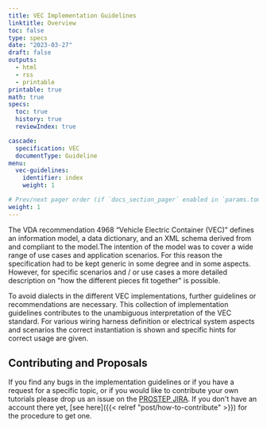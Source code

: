 ```yaml
---
title: VEC Implementation Guidelines
linktitle: Overview
toc: false
type: specs
date: "2023-03-27"
draft: false
outputs:
  - html
  - rss
  - printable
printable: true
math: true
specs:
  toc: true
  history: true
  reviewIndex: true

cascade:
  specification: VEC
  documentType: Guideline
menu:
  vec-guidelines:
    identifier: index
    weight: 1

# Prev/next pager order (if `docs_section_pager` enabled in `params.toml`)
weight: 1
---
```


The VDA recommendation 4968 “Vehicle Electric Container (VEC)” defines an information model, a data dictionary, and an XML schema derived from and compliant to the model.The intention of the model was to cover a wide range of use cases and application scenarios. For this reason the specification had to be kept generic in some degree and in some aspects. However, for specific scenarios and / or use cases a more detailed description on "how the different pieces fit together" is possible.

<!--more-->

To avoid dialects in the different VEC implementations, further guidelines or recommendations are necessary. This collection of implementation guidelines contributes to the unambiguous interpretation of the VEC standard. For various wiring harness definition or electrical system aspects and scenarios the correct instantiation is shown and specific hints for correct usage are given.

## Contributing and Proposals

If you find any bugs in the implementation guidelines or if you have a request for a specific topic, or if you would like to contribute your own tutorials please drop us an issue on the [PROSTEP JIRA](https://prostep-ivip.atlassian.net/projects/KBLFRM/). If you don't have an account there yet, [see here]({{< relref "post/how-to-contribute" >}}) for the procedure to get one.
